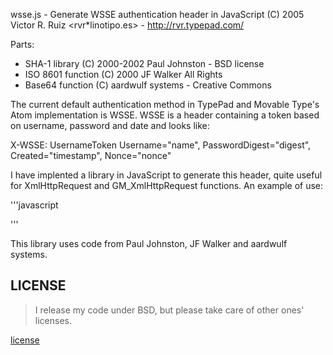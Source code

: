 wsse.js - Generate WSSE authentication header in JavaScript
(C) 2005 Victor R. Ruiz <rvr*linotipo.es> - http://rvr.typepad.com/

Parts:
* SHA-1 library (C) 2000-2002 Paul Johnston - BSD license
* ISO 8601 function (C) 2000 JF Walker All Rights
* Base64 function (C) aardwulf systems - Creative Commons

The current default authentication method in TypePad and Movable Type's Atom implementation is WSSE. WSSE is a header containing a token based on username, password and date and looks like:

X-WSSE: UsernameToken Username="name", PasswordDigest="digest", Created="timestamp", Nonce="nonce"

I have implented a library in JavaScript to generate this header, quite useful for XmlHttpRequest and GM\_XmlHttpRequest functions. An example of use:

'''javascript
<html>
<head>
  <script language="JavaScript1.2" src="wsse.js">
</head>
<body>
<script language="JavaScript1.2">
   var w = wsseHeader(Username, Password);
   alert('X-WSSE: ' + w);
</script>
</body>
'''

This library uses code from Paul Johnston,  JF Walker and aardwulf systems.

## LICENSE

> I release my code under BSD, but please take care of other ones' licenses.

[license](http://rvr.typepad.com/wind/2005/07/wsse_for_javasc.html?cid=8847480#comment-6a00d8345369a369e200d8345ca0ef53ef)

